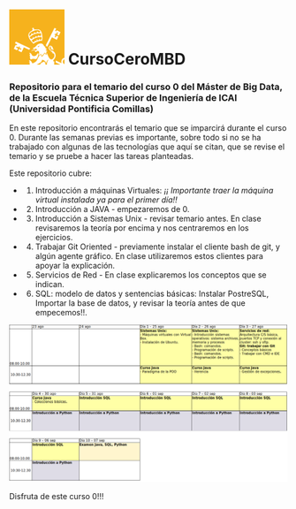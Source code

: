 # <img src="https://raw.githubusercontent.com/AgustinICAI/CursoCeroMBD/master/images/logo.png" width="100"> CursoCeroMBD

### Repositorio para el temario del curso 0 del Máster de Big Data, de la Escuela Técnica Superior de Ingeniería de ICAI (Universidad Pontificia Comillas)
En este repositorio encontrarás el temario que se imparcirá durante el curso 0. Durante las semanas previas es importante, sobre todo si no se ha trabajado con algunas de las tecnologías que aquí se citan, que se revise el temario y se pruebe a hacer las tareas planteadas.

Este repositorio cubre:
- 01. Introducción a máquinas Virtuales: *¡¡ Importante traer la máquina virtual instalada ya para el primer día!!*
- 02. Introducción a JAVA - empezaremos de 0.
- 03. Introducción a Sistemas Unix - revisar temario antes. En clase revisaremos la teoría por encima y nos centraremos en los ejercicios.
- 04. Trabajar Git Oriented - previamente instalar el cliente bash de git, y algún agente gráfico. En clase utilizaremos estos clientes para apoyar la explicación.
- 05. Servicios de Red - En clase explicaremos los conceptos que se indican.
- 06. SQL: modelo de datos y sentencias básicas: Instalar PostreSQL, Importar la base de datos, y revisar la teoría antes de que empecemos!!.

![alt text](https://raw.githubusercontent.com/AgustinICAI/CursoCeroMBD/master/images/planificacion.png)

Disfruta de este curso 0!!! 
